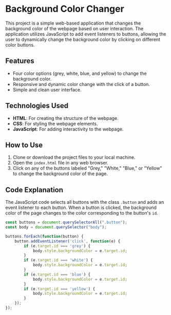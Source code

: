 # Background Color Changer

This project is a simple web-based application that changes the background color of the webpage based on user interaction. The application utilizes JavaScript to add event listeners to buttons, allowing the user to dynamically change the background color by clicking on different color buttons.

## Features

- Four color options (grey, white, blue, and yellow) to change the background color.
- Responsive and dynamic color change with the click of a button.
- Simple and clean user interface.

## Technologies Used

- **HTML**: For creating the structure of the webpage.
- **CSS**: For styling the webpage elements.
- **JavaScript**: For adding interactivity to the webpage.

## How to Use

1. Clone or download the project files to your local machine.
2. Open the `index.html` file in any web browser.
3. Click on any of the buttons labeled "Grey," "White," "Blue," or "Yellow" to change the background color of the page.

## Code Explanation

The JavaScript code selects all buttons with the class `.button` and adds an event listener to each button. When a button is clicked, the background color of the page changes to the color corresponding to the button's `id`.

```javascript
const buttons = document.querySelectorAll(".button");
const body = document.querySelector("body");

buttons.forEach(function(button) {
    button.addEventListener('click', function(e) {
        if (e.target.id === 'grey') {
            body.style.backgroundColor = e.target.id;
        }
        if (e.target.id === 'white') {
            body.style.backgroundColor = e.target.id;
        }
        if (e.target.id === 'blue') {
            body.style.backgroundColor = e.target.id;
        }
        if (e.target.id === 'yellow') {
            body.style.backgroundColor = e.target.id;
        }
    });
});
